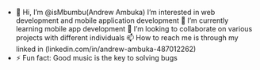 - 👋 Hi, I’m @isMbumbu(Andrew Ambuka)
I’m interested in web development and  mobile application development
   🌱 I’m currently learning mobile app development
💞️ I’m looking to collaborate on various projects with different individuals
📫 How to reach me is through my linked in (linkedin.com/in/andrew-ambuka-487012262)
- ⚡ Fun fact: Good music is the key to solving bugs

<!---
isMbumbu/isMbumbu is a ✨ special ✨ repository because its `README.md` (this file) appears on your GitHub profile.
You can click the Preview link to take a look at your changes.
--->

